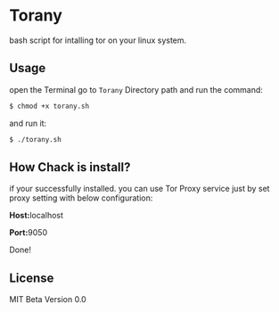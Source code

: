 # Torany

bash script for intalling tor on your linux system.

## Usage

open the Terminal go to `Torany` Directory path and run the command:
```bash
$ chmod +x torany.sh 
```
and run it:
```bash
$ ./torany.sh
```

## How Chack is install?
if your successfully installed. you can use Tor Proxy service just by set proxy setting with below configuration:
<p><strong>Host:</strong>localhost</p> 
<p><strong>Port:</strong>9050</p>

Done!

## License 
MIT
Beta Version 0.0
